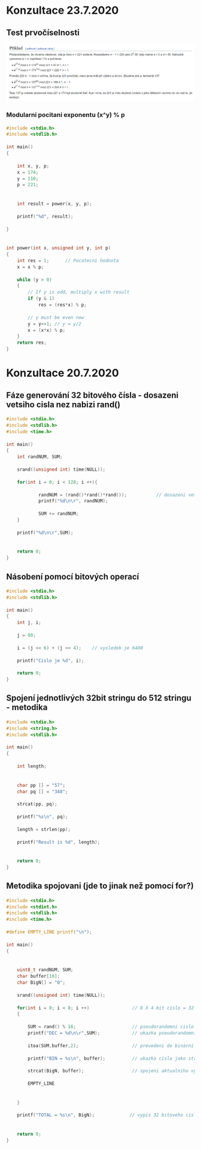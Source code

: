 # Konzultace 23.7.2020
## Test prvočíselnosti

<p float="left">
  <img src="/Pictures (general)/Miller-Rabin.PNG" width="1000" /> 
<p float="left"> </p> 


### Modularni pocitani exponentu (x^y) % p 
```C
#include <stdio.h>
#include <stdlib.h>

int main()
{

    int x, y, p;
    x = 174;
    y = 110;
    p = 221;


    int result = power(x, y, p);

    printf("%d", result);

}


int power(int x, unsigned int y, int p)
{
    int res = 1;      // Pocatecni hodnota
    x = x % p;  
       
    while (y > 0)
    {
        // If y is odd, multiply x with result
        if (y & 1)
            res = (res*x) % p;

        // y must be even now
        y = y>>1; // y = y/2
        x = (x*x) % p;
    }
    return res;
}

```


# Konzultace 20.7.2020

## Fáze generování 32 bitového čísla - dosazeni vetsiho cisla nez nabizi rand()

```c
#include <stdio.h>
#include <stdlib.h>
#include <time.h>

int main()
{
    int randNUM, SUM;

    srand((unsigned int) time(NULL));

    for(int i = 0; i < 128; i ++){

            randNUM = (rand()*rand()*rand());           // dosazeni vetsiho cisla
            printf("%d\n\r", randNUM);

            SUM += randNUM;
    }

    printf("%d\n\r",SUM);


    return 0;
}
```

## Násobení pomocí bitových operací
```c
#include <stdio.h>
#include <stdlib.h>

int main()
{
    int j, i;

    j = 80;

    i = (j << 6) + (j << 4);    // vysledek je 6400

    printf("Cislo je %d", i);

    return 0;
}
```

## Spojení jednotlivých 32bit stringu do 512 stringu - metodika
```c
#include <stdio.h>
#include <string.h>
#include <stdlib.h>

int main()
{

    int length;


    char pp [] = "57";
    char pq [] = "348";

    strcat(pp, pq);

    printf("%s\n", pq);

    length = strlen(pp);

    printf("Result is %d", length);


    return 0;
}
```

## Metodika spojovani (jde to  jinak než pomocí for?)
```c
#include <stdio.h>
#include <stdint.h>
#include <stdlib.h>
#include <time.h>

#define EMPTY_LINE printf("\n");

int main()
{


    uint8_t randNUM, SUM;
    char buffer[10];
    char BigN[] = "0";

    srand((unsigned int) time(NULL));

    for(int i = 0; i < 8; i ++)                // 8 X 4 bit cislo = 32 bitove cislo
    {

        SUM = rand() % 16;                     // pseudorandomni cislo o 4 bitove delce
        printf("DEC = %d\n\r",SUM);            // ukazka pseudorandomniho cisla o 4 bitove delce

        itoa(SUM,buffer,2);                    // prevedeni do binarni soustavy

        printf("BIN = %s\n", buffer);          // ukazka cisla jako stringu

        strcat(BigN, buffer);                  // spojeni aktualniho vysledku s predchozim - postupne nabalovani

        EMPTY_LINE


    }

    printf("TOTAL = %s\n", BigN);             // vypis 32 bitoveho cisla


    return 0;
}
```
